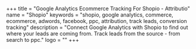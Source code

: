 +++
title = "Google Analytics Ecommerce Tracking For Shopio - Attributio"
name = "Shopio"
keywords = "shopio, google analytics, commerce, ecommerce, adwords, facebook, ppc, attribution, track leads, conversion tracking"
description = "Connect Google Analytics with Shopio to find out where your leads are coming from. Track leads from the source - from search to ppc."
logo = ""
+++
